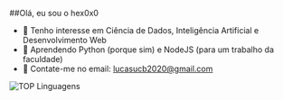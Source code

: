 ##Olá, eu sou o hex0x0
- 👀 Tenho interesse em Ciência de Dados, Inteligência Artificial e Desenvolvimento Web
- 🌱 Aprendendo Python (porque sim) e NodeJS (para um trabalho da faculdade)
- 💞️ Contate-me no email: lucasucb2020@gmail.com

![TOP Linguagens](https://github-readme-stats.vercel.app/api/top-langs/?username=hex0x0&layout=compact&theme=dracula)
